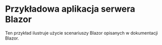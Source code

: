 # <a name="blazor-server-sample-app"></a>Przykładowa aplikacja serwera Blazor

Ten przykład ilustruje użycie scenariuszy Blazor opisanych w dokumentacji Blazor.
